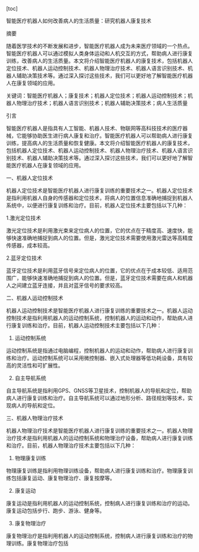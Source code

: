
[toc]                    
                
                
智能医疗机器人如何改善病人的生活质量：研究机器人康复技术

摘要

随着医学技术的不断发展和进步，智能医疗机器人成为未来医疗领域的一个热点。智能医疗机器人可以通过模拟人类身体运动和人机交互的方式，帮助病人进行康复训练，改善病人的生活质量。本文将介绍智能医疗机器人的康复技术，包括机器人定位技术、机器人运动控制技术、机器人物理治疗技术、机器人语言识别技术、机器人辅助决策技术等。通过深入探讨这些技术，我们可以更好地了解智能医疗机器人在康复领域的应用。

关键词：智能医疗机器人；康复技术；机器人定位技术；机器人运动控制技术；机器人物理治疗技术；机器人语言识别技术；机器人辅助决策技术；病人生活质量

引言

智能医疗机器人是指具有人工智能、机器人技术、物联网等高科技技术的医疗器械，它能够协助医生进行病人康复和治疗。智能医疗机器人可以帮助病人进行康复训练，提高病人的生活质量和恢复健康。本文将介绍智能医疗机器人的康复技术，包括机器人定位技术、机器人运动控制技术、机器人物理治疗技术、机器人语言识别技术、机器人辅助决策技术等。通过深入探讨这些技术，我们可以更好地了解智能医疗机器人在康复领域的应用。

一、机器人定位技术

机器人定位技术是智能医疗机器人进行康复训练的重要技术之一。机器人定位技术是指利用机器人自身的传感器和定位技术，将病人的位置信息准确地捕捉到机器人系统中，以便进行康复训练和治疗。目前，机器人定位技术主要包括以下几种：

1.激光定位技术

激光定位技术是利用激光束来定位病人的位置，它的优点在于精度高、速度快，能够快速准确地捕捉到病人的位置。但是，激光定位技术需要使用激光雷达等高精度传感器，成本较高。

2.蓝牙定位技术

蓝牙定位技术是利用蓝牙信号来定位病人的位置，它的优点在于成本较低、适用范围广，能够快速准确地捕捉到病人的位置。但是，蓝牙定位技术需要在病人和机器人之间建立蓝牙连接，并且对蓝牙信号的要求较高。

二、机器人运动控制技术

机器人运动控制技术是智能医疗机器人进行康复训练的重要技术之一。机器人运动控制技术是指利用机器人的运动控制系统，控制机器人的运动和动作，帮助病人进行康复训练和治疗。目前，机器人运动控制技术主要包括以下几种：

1. 运动控制系统

运动控制系统是指通过电脑编程，控制机器人的运动和动作，帮助病人进行康复训练和治疗。运动控制系统可以采用微控制器、嵌入式处理器等低功耗设备，具有较高的灵活性和可扩展性。

2. 自主导航系统

自主导航系统是指利用GPS、GNSS等卫星技术，控制机器人的导航和定位，帮助病人进行康复训练和治疗。自主导航系统可以通过地形分析、路径规划等技术，实现病人的导航和定位。

三、机器人物理治疗技术

机器人物理治疗技术是智能医疗机器人进行康复训练的重要技术之一。机器人物理治疗技术是指利用机器人的运动控制系统和物理治疗设备，帮助病人进行康复训练和治疗。目前，机器人物理治疗技术主要包括以下几种：

1. 物理康复训练

物理康复训练是指利用物理训练设备，帮助病人进行康复训练和治疗。物理康复训练包括康复运动、康复物理治疗、康复按摩等。

2. 康复运动

康复运动是指利用机器人的运动控制系统，控制病人进行康复训练和治疗的运动。康复运动包括步行、跑步、游泳、健身等。

3. 康复物理治疗

康复物理治疗是指利用机器人的运动控制系统，控制病人进行康复训练和治疗的物理训练。康复物理治疗包括

